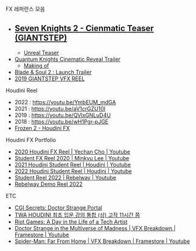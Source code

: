 FX 레퍼런스 모음
- [Seven Knights 2 - Cienmatic Teaser (GIANTSTEP)](https://youtu.be/XDfqLWMcMtI)
	- 
	- [Unreal Teaser](https://vimeo.com/245143195)
- [Quantum Knights Cinematic Reveal Trailer](https://youtu.be/Ff7ibKICC-c)
	- [Making of](https://vimeo.com/579662101)
- [Blade & Soul 2 : Launch Trailer](https://vimeo.com/653531218)
- [2019 GIANTSTEP VFX REEL](https://youtu.be/lsXPCVm0ZXs)

Houdini Reel
- 2022 : https://youtu.be/YmbEUM_mdGA
- 2021 : https://youtu.be/aV1crGZU10I
- 2019 : https://youtu.be/QVlxGNLuD4U
- 2018 : https://youtu.be/wH1Pgr-pJGE
- [Frozen 2 - Houdini FX](https://youtu.be/LXEB-t9s164)

Houdini FX Portfolio
- [2020 Houdini FX Reel | Yechan Cho | Youtube](https://youtu.be/jHWiaczZcX8)
- [Student FX Reel 2020 | Minkyu Lee | Youtube](https://youtu.be/QVZlTqi-nKo)
- [2021 Houdini Student Reel | Houdini | Youtube](https://youtu.be/C8ilyMpe9n8)
- [2022 Houdini Student Reel | Houdini | Youtube](https://youtu.be/m27hE-bu_Es)
- [Student Reel 2022 | Rebelway | Youtube](https://youtu.be/DVsCWwDulc8)
- [Rebelway Demo Reel 2022](https://youtu.be/Gzj1JjvghhA)

ETC
- [CGI Secrets: Doctor Strange Portal](https://youtu.be/pcJULJ82J1Y)
- [TWA HOUDINI 최초 입문 강의 통합 (상) 고작 11시간 쯤](https://youtu.be/FUeDr84oeAA)
- [Riot Games: A Day in the Life of a Tech Artist](https://www.youtube.com/live/Y13p7IsJMvw?feature=share)
- [Doctor Strange in the Multiverse of Madness | VFX Breakdown | Framestore | Youtube](https://youtu.be/bOZzNDZYXVA)
- [Spider-Man: Far From Home | VFX Breakdown | Framestore | Youtube](https://youtu.be/yGHiCE2XlYo)